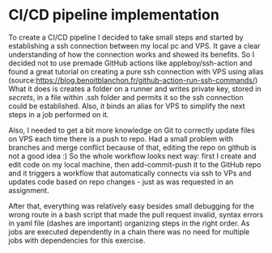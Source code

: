 # CI/CD pipeline implementation

To create a CI/CD pipeline I decided to take small steps and started by establishing a ssh connection between my local pc and VPS. 
It gave a clear understanding of how the connection works and showed its benefits.
So I decided not to use premade GitHub actions like appleboy/ssh-action and found a great tutorial on creating a pure ssh connection
with VPS using alias (source:https://blog.benoitblanchon.fr/github-action-run-ssh-commands/) What it does is creates a folder on a runner and writes private key, 
stored in *secrets*, in a file within .ssh folder and permits it so the ssh connection could be established. Also, it binds an alias for VPS to simplify the next steps in a job 
performed on it.

Also, I needed to get a bit more knowledge on Git to correctly update files on VPS each time there is a push to repo. 
Had a small problem with branches and merge conflict because of that, editing the repo on github is not a good idea :) 
So the whole workflow looks next way: first I create and edit code 
on my local machine, then add-commit-push it to the GitHub repo and it triggers a workflow that automatically connects via ssh to VPs and updates code based on repo changes -
just as was requested in an assignment.


After that, everything was relatively easy besides small debugging for the wrong route in a bash script that made the pull request invalid, syntax errors in yaml file (dashes are important)
organizing steps in the right order. As jobs are executed dependently in a chain there was no need for multiple jobs with dependencies for this exercise.


